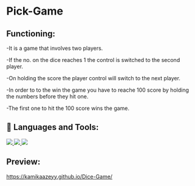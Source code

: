 # Pick-Game

## Functioning:

-It is a game that involves two players.

-If the no. on the dice reaches 1 the control is switched to the second player. 

-On holding the score the player control will switch to the next player. 

-In order to to the win the game you have to reache 100 score by holding the numbers before they hit one.

-The first one to hit the 100 score wins the game.

## 🚀 Languages and Tools:

<a href="https://www.w3schools.com/css/" target="_blank"> <img src="https://img.icons8.com/color/48/000000/css3.png"/> </a> 
 </a> 
<a href="https://www.w3.org/html/" target="_blank"> <img src="https://img.icons8.com/color/48/000000/html-5.png"/> </a> 
<a href="https://developer.mozilla.org/en-US/docs/Web/JavaScript" target="_blank"> <img src="https://img.icons8.com/color/48/000000/javascript.png"/> </a>

## Preview:

https://kamikaazeyy.github.io/Dice-Game/
